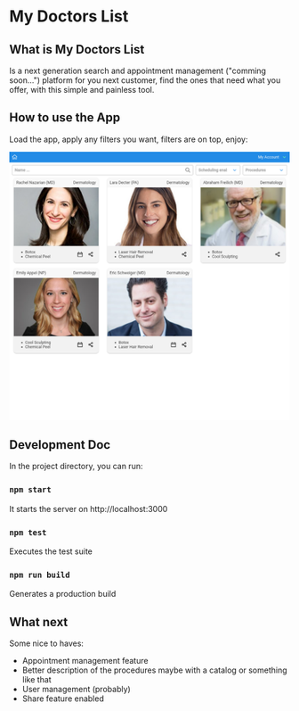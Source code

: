 # My Doctors List

## What is My Doctors List

Is a next generation search and appointment management ("comming soon...") platform for you next customer, find the ones that need what you offer, with this simple and painless tool.

## How to use the App

Load the app, apply any filters you want, filters are on top, enjoy:

[![Watch the video](./docs/doc-search.png)](./docs/doc-search.mp4)

## Development Doc

In the project directory, you can run:

### `npm start`

It starts the server on http://localhost:3000

### `npm test`

Executes the test suite

### `npm run build`

Generates a production build

## What next

Some nice to haves:

* Appointment management feature
* Better description of the procedures maybe with a catalog or something like that
* User management (probably)
* Share feature enabled


